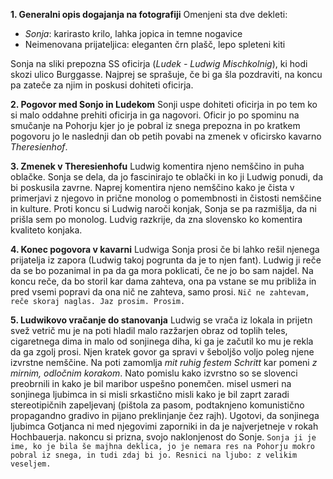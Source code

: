 **1. Generalni opis dogajanja na fotografiji**
Omenjeni sta dve dekleti:
- *Sonja*: karirasto krilo, lahka jopica in temne nogavice
- Neimenovana prijateljica: eleganten črn plašč, lepo spleteni kiti

Sonja na sliki prepozna SS oficirja (*Ludek - Ludwig Mischkolnig*), ki hodi skozi ulico Burggasse. Najprej se sprašuje, če bi ga šla pozdraviti, na koncu pa zateče za njim in poskusi dohiteti oficirja.

**2. Pogovor med Sonjo in Ludekom**
Sonji uspe dohiteti oficirja in po tem ko si malo oddahne prehiti oficirja in ga nagovori. Oficir jo po spominu na smučanje na Pohorju kjer jo je pobral iz snega prepozna in po kratkem pogovoru jo le naslednji dan ob petih povabi na zmenek v oficirsko kavarno *Theresienhof*.

**3. Zmenek v Theresienhofu**
Ludwig komentira njeno nemščino in puha oblačke. Sonja se dela, da jo fascinirajo te oblački in ko ji Ludwig ponudi, da bi poskusila zavrne. Naprej komentira njeno nemščino kako je čista v primerjavi z njegovo in prične monolog o pomembnosti in čistosti nemščine in kulture.
Proti koncu si Ludwig naroči konjak, Sonja se pa razmišlja, da ni prišla sem po monolog.
Ludvig razkrije, da zna slovensko ko komentira kvaliteto konjaka.

**4. Konec pogovora v kavarni**
Ludwiga Sonja prosi če bi lahko rešil njenega prijatelja iz zapora (Ludwig takoj pogrunta da je to njen fant). Ludwig ji reče da se bo pozanimal in pa da ga mora poklicati, če ne jo bo sam najdel. Na koncu reče, da bo storil kar dama zahteva, ona pa vstane se mu približa in pred vsemi popravi da ona nič ne zahteva, samo prosi.
`Nič ne zahtevam, reče skoraj naglas. Jaz prosim. Prosim.`

**5. Ludwikovo vračanje do stanovanja**
Ludwig se vrača iz lokala in prijetn svež vetrič mu je na poti hladil malo razžarjen obraz od toplih teles, cigaretnega dima in malo od sonjinega diha, ki ga je začutil ko mu je rekla da ga zgolj prosi. Njen kratek govor ga spravi v šeboljšo voljo poleg njene izvrstne nemščine. Na poti zamomlja *mit ruhig festem Schritt* kar pomeni *z mirnim, odločnim korakom*. Nato pomislu kako izvrstno so se slovenci preobrnili in kako je bil maribor uspešno ponemčen. misel usmeri na sonjinega ljubimca in si misli srkastično misli kako je bil zaprt zaradi stereotipičnih zapeljevanj (pištola za pasom, podtaknjeno komunistično propagandno gradivo in pijano preklinjanje čez rajh). Ugotovi, da sonjinega ljubimca Gotjanca ni med njegovimi zaporniki in da je najverjetneje v rokah Hochbauerja. nakoncu si prizna, svojo naklonjenost do Sonje.
`Sonja ji je ime, ko je bila še majhna deklica, jo je nemara res na Pohorju mokro pobral iz snega, in tudi zdaj bi jo. Resnici na ljubo: z velikim veseljem.`

